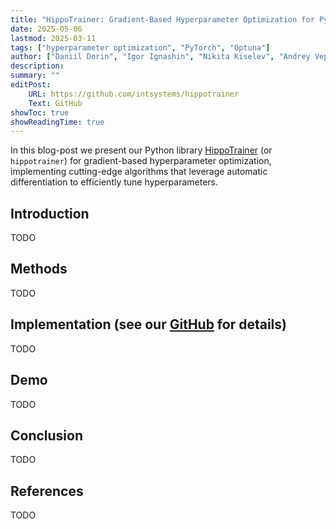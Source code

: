 ```yaml
---
title: "HippoTrainer: Gradient-Based Hyperparameter Optimization for PyTorch"
date: 2025-05-06
lastmod: 2025-03-11
tags: ["hyperparameter optimization", "PyTorch", "Optuna"]
author: ["Daniil Dorin", "Igor Ignashin", "Nikita Kiselev", "Andrey Veprikov"]
description:
summary: ""
editPost:
    URL: https://github.com/intsystems/hippotrainer
    Text: GitHub
showToc: true 
showReadingTime: true
---
```


In this blog-post we present our Python library [HippoTrainer](https://github.com/intsystems/hippotrainer) (or `hippotrainer`) for gradient-based hyperparameter optimization, implementing cutting-edge algorithms that leverage automatic differentiation to efficiently tune hyperparameters.

## Introduction <a name="introduction"></a>

TODO

## Methods

TODO

## Implementation (see our [GitHub](https://github.com/intsystems/hippotrainer) for details)

TODO

## Demo

TODO

## Conclusion

TODO

## References

TODO